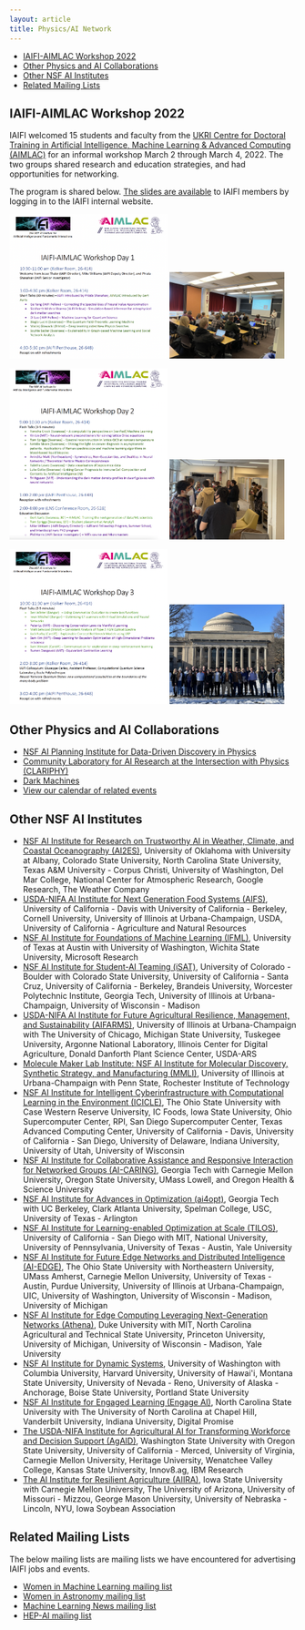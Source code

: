 ```yaml
---
layout: article
title: Physics/AI Network
---
```


* [IAIFI-AIMLAC Workshop 2022](#iaifi-aimlac-workshop-2022)
* [Other Physics and AI Collaborations](#other-physics-and-ai-collaborations)
* [Other NSF AI Institutes](#other-nsf-ai-institutes)
* [Related Mailing Lists](#related-mailing-lists)


## IAIFI-AIMLAC Workshop 2022
IAIFI welcomed 15 students and faculty from the [UKRI Centre for Doctoral Training in Artificial Intelligence, Machine Learning & Advanced Computing (AIMLAC)](http://cdt-aimlac.org) for an informal workshop March 2 through March 4, 2022. The two groups shared research and education strategies, and had opportunities for networking.

The program is shared below. [The slides are available](https://internal.iaifi.org/internal-events/#past-events) to IAIFI members by logging in to the IAIFI internal website.

<p float="left">
    <img src="images/iaifi-aimlac-day-1.png" style="max-width:1736px;width:55%"/>
    <img src="images/aimlac-talks.jpg" style="max-width:4032px;width:40%"/>
</p>

<p float="left">
    <img src="images/iaifi-aimlac-day-2.png" style="max-width:1660px;width:55%"/>
    <img src="images/aimlac-penthouse.jpg" style="max-width:2610px;width:40%"/>
</p>

<p float="left">
    <img src="images/iaifi-aimlac-day-3.png" style="max-width:1742px;width:55%"/>
    <img src="images/aimlac-dome.jpg" style="max-width:3024px;width:40%"/>
</p>

## Other Physics and AI Collaborations
* [NSF AI Planning Institute for Data-Driven Discovery in Physics](https://www.cmu.edu/ai-physics-institute/index.html)
* [Community Laboratory for AI Research at the Intersection with Physics (CLARIPHY)](https://clariphy.org)
* [Dark Machines](https://darkmachines.org/#home)
* [View our calendar of related events](/related-events.html)

## Other NSF AI Institutes
* [NSF AI Institute for Research on Trustworthy AI in Weather, Climate, and Coastal Oceanography (AI2ES)](https://www.ai2es.org), University of Oklahoma with University at Albany, Colorado State University, North Carolina State University, Texas A&M University - Corpus Christi, University of Washington, Del Mar College, National Center for Atmospheric Research, Google Research, The Weather Company
* [USDA-NIFA AI Institute for Next Generation Food Systems (AIFS)](https://aifs.ucdavis.edu), University of California - Davis with University of California - Berkeley, Cornell University, University of Illinois at Urbana-Champaign, USDA, University of California - Agriculture and Natural Resources
* [NSF AI Institute for Foundations of Machine Learning (IFML)](https://ml.utexas.edu/ifml), University of Texas at Austin with University of Washington, Wichita State University, Microsoft Research
* [NSF AI Institute for Student-AI Teaming (iSAT)](https://www.colorado.edu/research/ai-institute/), University of Colorado - Boulder with Colorado State University, University of California - Santa Cruz, University of California - Berkeley, Brandeis University, Worcester Polytechnic Institute, Georgia Tech, University of Illinois at Urbana-Champaign, University of Wisconsin - Madison
* [USDA-NIFA AI Institute for Future Agricultural Resilience, Management, and Sustainability (AIFARMS)](https://digitalag.illinois.edu/research/aifarms/), University of Illinois at Urbana-Champaign with The University of Chicago, Michigan State University, Tuskegee University, Argonne National Laboratory, Illinois Center for Digital Agriculture, Donald Danforth Plant Science Center, USDA-ARS
* [Molecule Maker Lab Institute: NSF AI Institute for Molecular Discovery, Synthetic Strategy, and Manufacturing (MMLI)](https://moleculemaker.org), University of Illinois at Urbana-Champaign with Penn State, Rochester Institute of Technology
* [NSF AI Institute for Intelligent Cyberinfrastructure with Computational Learning in the Environment (ICICLE)](https://live-icicle-program.pantheonsite.io), The Ohio State University with Case Western Reserve University, IC Foods, Iowa State University, Ohio Supercomputer Center, RPI, San Diego Supercomputer Center, Texas Advanced Computing Center, University of California - Davis, University of California - San Diego, University of Delaware, Indiana University, University of Utah, University of Wisconsin
* [NSF AI Institute for Collaborative Assistance and Responsive Interaction for Networked Groups (AI-CARING)](http://ai-caring.org), Georgia Tech with Carnegie Mellon University, Oregon State University, UMass Lowell, and Oregon Health & Science University
* [NSF AI Institute for Advances in Optimization (ai4opt)](https://www.ai4opt.org), Georgia Tech with UC Berkeley, Clark Atlanta University, Spelman College, USC, University of Texas - Arlington
* [NSF AI Institute for Learning-enabled Optimization at Scale (TILOS)](https://tilos.ai/index.html), University of California - San Diego with MIT, National University, University of Pennsylvania, University of Texas - Austin, Yale University
* [NSF AI Institute for Future Edge Networks and Distributed Intelligence (AI-EDGE)](https://aiedge.osu.edu), The Ohio State University with Northeastern University, UMass Amherst, Carnegie Mellon University, University of Texas - Austin, Purdue University, University of Illinois at Urbana-Champaign, UIC, University of Washington, University of Wisconsin - Madison, University of Michigan
* [NSF AI Institute for Edge Computing Leveraging Next-Generation Networks (Athena)](https://athena.duke.edu), Duke University with MIT, North Carolina Agricultural and Technical State University, Princeton University, University of Michigan, University of Wisconsin - Madison, Yale University
* [NSF AI Institute for Dynamic Systems](http://dynamicsai.org), University of Washington with Columbia University, Harvard University, University of Hawai'i, Montana State University, University of Nevada - Reno, University of Alaska - Anchorage, Boise State University, Portland State University
* [NSF AI Institute for Engaged Learning (Engage AI)](https://www.aiengage.org), North Carolina State University with The University of North Carolina at Chapel Hill, Vanderbilt University, Indiana University, Digital Promise
* [The USDA-NIFA Institute for Agricultural AI for Transforming Workforce and Decision Support (AgAID)](https://agaid.wsu.edu), Washington State University with Oregon State University, University of California - Merced, University of Virginia, Carnegie Mellon University, Heritage University, Wenatchee Valley College, Kansas State University, Innov8.ag, IBM Research
* [The AI Institute for Resilient Agriculture (AIIRA)](https://aiira.iastate.edu), Iowa State University with Carnegie Mellon University, The University of Arizona, University of Missouri - Mizzou, George Mason University, University of Nebraska - Lincoln, NYU, Iowa Soybean Association

## Related Mailing Lists
The below mailing lists are mailing lists we have encountered for advertising IAIFI jobs and events. 

* [Women in Machine Learning mailing list](https://groups.google.com/forum/#!forum/women-in-machine-learning)
* [Women in Astronomy mailing list](https://aas.org/comms/cswa/AASWOMEN)
* [Machine Learning News mailing list](https://groups.google.com/g/ml-news)
* [HEP-AI mailing list](https://groups.google.com/g/hep-ai)

